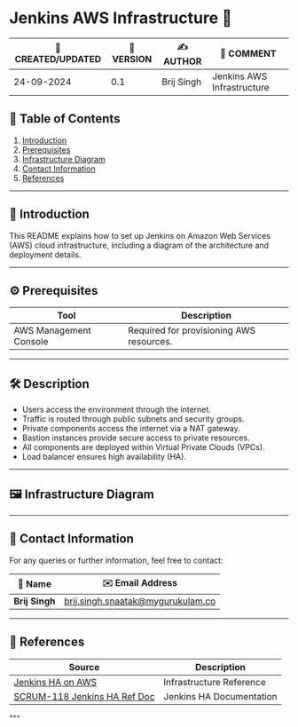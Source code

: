 
# Jenkins AWS Infrastructure 🚀



| 📅 CREATED/UPDATED | 📌 VERSION | ✍️ AUTHOR    | 📝 COMMENT                     |
|--------------------|------------|--------------|--------------------------------|
| 24-09-2024         | 0.1        | Brij Singh   | Jenkins AWS Infrastructure   |

## 📑 Table of Contents

1. [Introduction](#introduction)
2. [Prerequisites](#prerequisites)
3. [Infrastructure Diagram](#infrastructure-diagram)
4. [Contact Information](#contact-information)
5. [References](#references)

***

## 📘 Introduction
This README explains how to set up Jenkins on Amazon Web Services (AWS) cloud infrastructure, including a diagram of the architecture and deployment details.

***

## ⚙️ Prerequisites

| Tool                  | Description                                  |
|-----------------------|----------------------------------------------|
| AWS Management Console | Required for provisioning AWS resources.    |

***

## 🛠️ Description

- Users access the environment through the internet.
- Traffic is routed through public subnets and security groups.
- Private components access the internet via a NAT gateway.
- Bastion instances provide secure access to private resources.
- All components are deployed within Virtual Private Clouds (VPCs).
- Load balancer ensures high availability (HA).

***

## 🖼️ Infrastructure Diagram


***

## 📧 Contact Information

For any queries or further information, feel free to contact:

| 📛 Name       | ✉️ Email Address                    |
|---------------|-------------------------------------|
| **Brij Singh**| brij.singh.snaatak@mygurukulam.co   |

***

## 🔗 References

| Source                                                                                 | Description              |
| -------------------------------------------------------------------------------------- | ------------------------ |
| [Jenkins HA on AWS](https://aws.amazon.com/blogs/devops/jenkins-high-availability-and-disaster-recovery-on-aws/)           | Infrastructure Reference |
| [SCRUM-118 Jenkins HA Ref Doc](https://opstree-team-qa7417nu.atlassian.net/jira/software/projects/SCRUM/boards/1?issueParent=10059%2C10060%2C10061%2C10087&label=%23megha&selectedIssue=SCRUM-118)            | Jenkins HA Documentation |

"""


